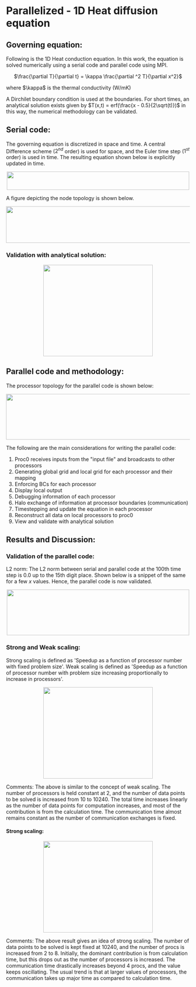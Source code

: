 # Parallelized - 1D Heat diffusion equation 

## Governing equation:
Following is the 1D Heat conduction equation. In this work, the equation is solved numerically using a serial code and parallel code using MPI.
<p align = "center">
$\frac{\partial T}{\partial t} = \kappa \frac{\partial ^2 T}{\partial x^2}$
</p>
where $\kappa$ is the thermal conductivity (W/mK)

A Dirchilet boundary condition is used at the boundaries.
For short times, an analytical solution exists given by $T(x,t) = erf(\frac{x - 0.5}{2\sqrt(t)})$ in this way, the numerical methodology can be validated.

## Serial code:
The governing equation is discretized in space and time. A central Difference scheme ($2^{nd}$ order) is used for space, and the Euler time step ($1^{st}$ order) is used in time. The resulting equation shown below is explicitly updated in time. 
<div align = "center">
<img src = "https://github.com/bvrsr3/Computational-Fluid-Dynamics/assets/137035712/7f47be4d-be63-4eb0-a48f-3d0a9bcf4bf3" width = "500" height = "50">
</div>

A figure depicting the node topology is shown below.
<div align = "center">
<img src = "https://github.com/bvrsr3/Computational-Fluid-Dynamics/assets/137035712/fb468502-d8e8-43d3-8de5-0bc265c1f28b" width = "600" height = "100">
</div>

### Validation with analytical solution:
<div align = "center">
<img src = "https://github.com/bvrsr3/Computational-Fluid-Dynamics/assets/137035712/ed148906-fca9-4d59-b746-78b1025c916e" height = "250" width = "300">
</div>

## Parallel code and methodology:
The processor topology for the parallel code is shown below:
<div align = "center">
<img src = "https://github.com/bvrsr3/Computational-Fluid-Dynamics/assets/137035712/9bc44599-9ee7-4359-b0bc-aa84a4718311" width = "700" height = "125">
</div>
</div>

The following are the main considerations for writing the parallel code:
1. Proc0 receives inputs from the "input file" and broadcasts to other processors 
2. Generating global grid and local grid for each processor and their mapping
3. Enforcing BCs for each processor
4. Display local output
5. Debugging information of each processor
6. Halo exchange of information at processor boundaries (communication)
7. Timestepping and update the equation in each processor
8. Reconstruct all data on local processors to proc0
9. View and validate with analytical solution

## Results and Discussion: 
### Validation of the parallel code:
L2 norm: The L2 norm between serial and parallel code at the 100th time step is 0.0 up to the 15th digit place. Shown below is a snippet of the same for a few $x$ values. Hence, the parallel code is now validated.
<div align = "center">
<img src = "https://github.com/bvrsr3/Computational-Fluid-Dynamics/assets/137035712/41b9ac57-f555-471a-b21d-e50f454d4c22" width = "500" height = "125">
</div>

### Strong and Weak scaling:
Strong scaling is defined as 'Speedup as a function of processor number with fixed problem size'. Weak scaling is defined as 'Speedup as a function of processor number with problem size increasing proportionally to increase in processors'.
                                                  

<div align = "center">                                             
<img src = "https://github.com/bvrsr3/Computational-Fluid-Dynamics/assets/137035712/b134f9fb-8dec-49c7-a364-a4af841e1e06" width = "300" height = "250">
</div>

Comments:
The above is similar to the concept of weak scaling. The number of processors is held constant at 2, and the number of data points to be solved is increased from 10 to 10240. The total time increases linearly as the number of data points for computation increases, and most of the contribution is from the calculation time. The communication time almost remains constant as the number of communication exchanges is fixed.

 
#### Strong scaling:
<div align = "center">                                             
<img src = "https://github.com/bvrsr3/Computational-Fluid-Dynamics/assets/137035712/395d4190-1752-4774-bdbc-db503193613e" width = "300" height = "250">
</div>

Comments:
The above result gives an idea of strong scaling. The number of data points to be solved is kept fixed at 10240, and the number of procs is increased from 2 to 8.  Initially, the dominant contribution is from calculation time, but this drops out as the number of processors is increased. The communication time drastically increases beyond 4 procs, and the value keeps oscillating. 
The usual trend is that at larger values of processors, the communication takes up major time as compared to calculation time.
